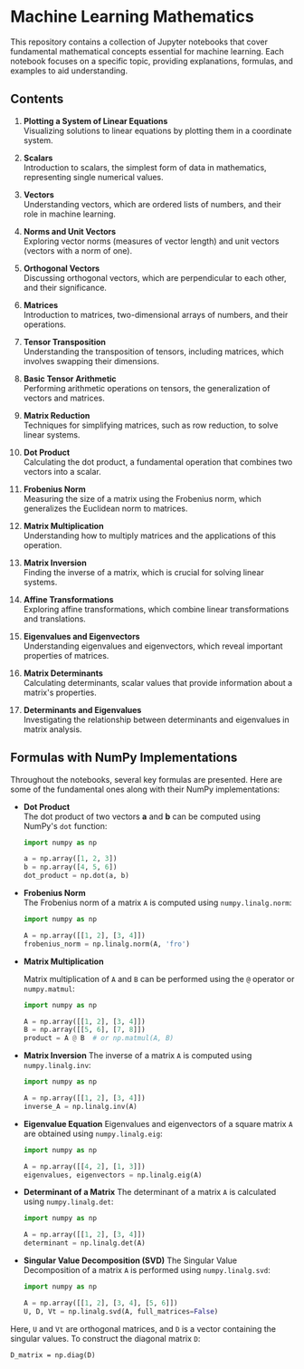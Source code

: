 
# Machine Learning Mathematics

This repository contains a collection of Jupyter notebooks that cover fundamental mathematical concepts essential for machine learning. Each notebook focuses on a specific topic, providing explanations, formulas, and examples to aid understanding.

## Contents

1. **Plotting a System of Linear Equations**  
   Visualizing solutions to linear equations by plotting them in a coordinate system.

2. **Scalars**  
   Introduction to scalars, the simplest form of data in mathematics, representing single numerical values.

3. **Vectors**  
   Understanding vectors, which are ordered lists of numbers, and their role in machine learning.

4. **Norms and Unit Vectors**  
   Exploring vector norms (measures of vector length) and unit vectors (vectors with a norm of one).

5. **Orthogonal Vectors**  
   Discussing orthogonal vectors, which are perpendicular to each other, and their significance.

6. **Matrices**  
   Introduction to matrices, two-dimensional arrays of numbers, and their operations.

7. **Tensor Transposition**  
   Understanding the transposition of tensors, including matrices, which involves swapping their dimensions.

8. **Basic Tensor Arithmetic**  
   Performing arithmetic operations on tensors, the generalization of vectors and matrices.

9. **Matrix Reduction**  
   Techniques for simplifying matrices, such as row reduction, to solve linear systems.

10. **Dot Product**  
    Calculating the dot product, a fundamental operation that combines two vectors into a scalar.

11. **Frobenius Norm**  
    Measuring the size of a matrix using the Frobenius norm, which generalizes the Euclidean norm to matrices.

12. **Matrix Multiplication**  
    Understanding how to multiply matrices and the applications of this operation.

13. **Matrix Inversion**  
    Finding the inverse of a matrix, which is crucial for solving linear systems.

14. **Affine Transformations**  
    Exploring affine transformations, which combine linear transformations and translations.

15. **Eigenvalues and Eigenvectors**  
    Understanding eigenvalues and eigenvectors, which reveal important properties of matrices.

16. **Matrix Determinants**  
    Calculating determinants, scalar values that provide information about a matrix's properties.

17. **Determinants and Eigenvalues**  
    Investigating the relationship between determinants and eigenvalues in matrix analysis.

## Formulas with NumPy Implementations

Throughout the notebooks, several key formulas are presented. Here are some of the fundamental ones along with their NumPy implementations:

- **Dot Product**  
  The dot product of two vectors **a** and **b** can be computed using NumPy's `dot` function:

  ```python
  import numpy as np

  a = np.array([1, 2, 3])
  b = np.array([4, 5, 6])
  dot_product = np.dot(a, b)

- **Frobenius Norm**  
  The Frobenius norm of a matrix `A` is computed using `numpy.linalg.norm`:

  ```python
  import numpy as np

  A = np.array([[1, 2], [3, 4]])
  frobenius_norm = np.linalg.norm(A, 'fro')

- **Matrix Multiplication**

   Matrix multiplication of `A` and `B` can be performed using the `@` operator or `numpy.matmul`:

   ```python
   import numpy as np

   A = np.array([[1, 2], [3, 4]])
   B = np.array([[5, 6], [7, 8]])
   product = A @ B  # or np.matmul(A, B)


- **Matrix Inversion**
   The inverse of a matrix `A` is computed using `numpy.linalg.inv`:

   ```python
   import numpy as np

   A = np.array([[1, 2], [3, 4]])
   inverse_A = np.linalg.inv(A)

- **Eigenvalue Equation**
   Eigenvalues and eigenvectors of a square matrix `A` are obtained using `numpy.linalg.eig`:

   ```python
   import numpy as np

   A = np.array([[4, 2], [1, 3]])
   eigenvalues, eigenvectors = np.linalg.eig(A)

- **Determinant of a Matrix**
   The determinant of a matrix `A` is calculated using `numpy.linalg.det`:

   ```python
   import numpy as np

   A = np.array([[1, 2], [3, 4]])
   determinant = np.linalg.det(A)

- **Singular Value Decomposition (SVD)**
   The Singular Value Decomposition of a matrix `A` is performed using `numpy.linalg.svd`:

   ```python
   import numpy as np

   A = np.array([[1, 2], [3, 4], [5, 6]])
   U, D, Vt = np.linalg.svd(A, full_matrices=False)

Here, `U` and `Vt` are orthogonal matrices, and `D` is a vector containing the singular values. To construct the diagonal matrix `D`:

   `D_matrix = np.diag(D)`
